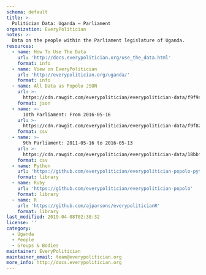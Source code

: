 ```yaml
---
schema: default
title: >-
  Politician Data: Uganda — Parliament
organization: EveryPolitician
notes: >-
  Data on the people within the Parliament legislature of Uganda.
resources:
  - name: How To Use The Data
    url: 'http://docs.everypolitician.org/use_the_data.html'
    format: info
  - name: View on EveryPolitician
    url: 'http://everypolitician.org/uganda/'
    format: info
  - name: All Data as Popolo JSON
    url: >-
      https://cdn.rawgit.com/everypolitician/everypolitician-data/f9f9aabdc91cc646707cedca4944470e0d4d0631/data/Uganda/Parliament/ep-popolo-v1.0.json
    format: json
  - name: >-
      10th Parliament: From 2016-05-16
    url: >-
      https://cdn.rawgit.com/everypolitician/everypolitician-data/f9f820c00f3774504ed51ea286c04d37b32c26b6/data/Uganda/Parliament/term-10.csv
    format: csv
  - name: >-
      9th Parliament: 2011-05-16 to 2016-05-13
    url: >-
      https://cdn.rawgit.com/everypolitician/everypolitician-data/18bbfbff0e2091d9140e76f8557ab3267ec2e2c9/data/Uganda/Parliament/term-9.csv
    format: csv
  - name: Python
    url: 'https://github.com/everypolitician/everypolitician-popolo-python'
    format: library
  - name: Ruby
    url: 'https://github.com/everypolitician/everypolitician-popolo'
    format: library
  - name: R
    url: 'https://github.com/ajparsons/everypoliticianR'
    format: library
last_modified: 2019-04-08T02:38:32
license: ''
category:
  - Uganda
  - People
  - Groups & Bodies
maintainer: EveryPolitician
maintainer_email: team@everypolitician.org
more_info: http://docs.everypolitician.org
---
```

